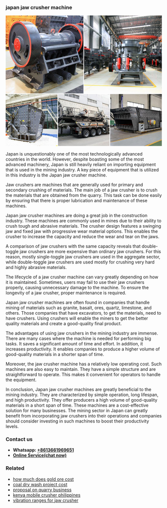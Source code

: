 <h3>japan jaw crusher machine</h3><img src='1708586965.jpg' alt=''><p>Japan is unquestionably one of the most technologically advanced countries in the world. However, despite boasting some of the most advanced machinery, Japan is still heavily reliant on importing equipment that is used in the mining industry. A key piece of equipment that is utilized in this industry is the Japan jaw crusher machine.</p><p>Jaw crushers are machines that are generally used for primary and secondary crushing of materials. The main job of a jaw crusher is to crush the materials that are obtained from the quarry. This task can be done easily by ensuring that there is proper lubrication and maintenance of these machines.</p><p>Japan jaw crusher machines are doing a great job in the construction industry. These machines are commonly used in mines due to their ability to crush tough and abrasive materials. The crusher design features a swinging jaw and fixed jaw with progressive wear material options. This enables the crusher to increase the capacity and reduce the wear and tear on the jaws.</p><p>A comparison of jaw crushers with the same capacity reveals that double-toggle jaw crushers are more expensive than ordinary jaw crushers. For this reason, mostly single-toggle jaw crushers are used in the aggregate sector, while double-toggle jaw crushers are used mostly for crushing very hard and highly abrasive materials.</p><p>The lifecycle of a jaw crusher machine can vary greatly depending on how it is maintained. Sometimes, users may fail to use their jaw crushers properly, causing unnecessary damage to the machine. To ensure the longevity of a jaw crusher, proper maintenance is required.</p><p>Japan jaw crusher machines are often found in companies that handle mining of materials such as granite, basalt, ores, quartz, limestone, and others. Those companies that have excavators, to get the materials, need to have crushers. Using crushers will enable the miners to get the better quality materials and create a good-quality final product.</p><p>The advantages of using jaw crushers in the mining industry are immense. There are many cases where the machine is needed for performing big tasks. It saves a significant amount of time and effort. In addition, it increases productivity. It enables companies to produce a higher volume of good-quality materials in a shorter span of time.</p><p>Moreover, the jaw crusher machine has a relatively low operating cost. Such machines are also easy to maintain. They have a simple structure and are straightforward to operate. This makes it convenient for operators to handle the equipment.</p><p>In conclusion, Japan jaw crusher machines are greatly beneficial to the mining industry. They are characterized by simple operation, long lifespan, and high productivity. They offer producers a high volume of good-quality materials in a short span of time. These machines are a cost-effective solution for many businesses. The mining sector in Japan can greatly benefit from incorporating jaw crushers into their operations and companies should consider investing in such machines to boost their productivity levels.</p><h3>Contact us</h3><ul><li><strong>Whatsapp:&nbsp;<a href="https://wa.me/8613661969651">+8613661969651</a></strong></li><li><a href="https://swt.shibang-china.com/?git&amp;zhl&amp;japan jaw crusher machine"><strong>Online Service(chat now)</strong></a></li></ul><h3>Related</h3><ul><li><a href='how much does gold ore cost.md'>how much does gold ore cost</a></li><li><a href='coal dry wash project cost.md'>coal dry wash project cost</a></li><li><a href='proposal on quarry business.md'>proposal on quarry business</a></li><li><a href='kenya mobile crusher philippines.md'>kenya mobile crusher philippines</a></li><li><a href='vibration ranges for jaw crusher.md'>vibration ranges for jaw crusher</a></li></ul>